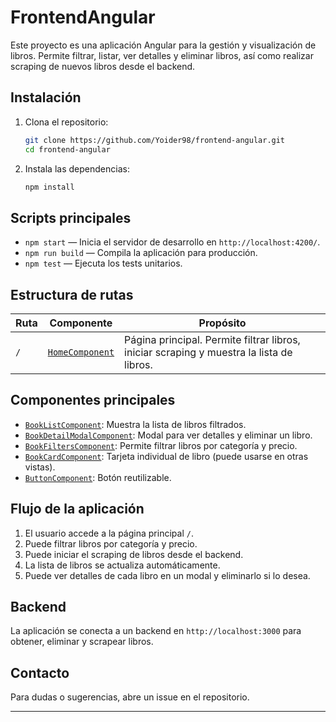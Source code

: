 # FrontendAngular

Este proyecto es una aplicación Angular para la gestión y visualización de libros. Permite filtrar, listar, ver detalles y eliminar libros, así como realizar scraping de nuevos libros desde el backend.

## Instalación

1. Clona el repositorio:
   ```sh
   git clone https://github.com/Yoider98/frontend-angular.git
   cd frontend-angular
   ```
2. Instala las dependencias:
   ```sh
   npm install
   ```

## Scripts principales

- `npm start` — Inicia el servidor de desarrollo en `http://localhost:4200/`.
- `npm run build` — Compila la aplicación para producción.
- `npm test` — Ejecuta los tests unitarios.

## Estructura de rutas

| Ruta         | Componente                  | Propósito                                                                 |
|--------------|----------------------------|--------------------------------------------------------------------------|
| `/`          | [`HomeComponent`](src/app/pages/home/home.component.ts) | Página principal. Permite filtrar libros, iniciar scraping y muestra la lista de libros. |

## Componentes principales

- [`BookListComponent`](src/app/features/book-list/book-list.component.ts): Muestra la lista de libros filtrados.
- [`BookDetailModalComponent`](src/app/features/book-detail-modal/book-detail-modal.component.ts): Modal para ver detalles y eliminar un libro.
- [`BookFiltersComponent`](src/app/features/book-filters/book-filters.component.ts): Permite filtrar libros por categoría y precio.
- [`BookCardComponent`](src/app/shared/book-card/book-card.component.ts): Tarjeta individual de libro (puede usarse en otras vistas).
- [`ButtonComponent`](src/app/shared/button/button.component.ts): Botón reutilizable.

## Flujo de la aplicación

1. El usuario accede a la página principal `/`.
2. Puede filtrar libros por categoría y precio.
3. Puede iniciar el scraping de libros desde el backend.
4. La lista de libros se actualiza automáticamente.
5. Puede ver detalles de cada libro en un modal y eliminarlo si lo desea.

## Backend

La aplicación se conecta a un backend en `http://localhost:3000` para obtener, eliminar y scrapear libros.

## Contacto

Para dudas o sugerencias, abre un issue en el repositorio.

---
